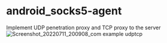 # android_socks5-agent
Implement UDP penetration proxy and TCP proxy to the server
![Screenshot_20220711_200908_com example udptcp](https://user-images.githubusercontent.com/80664877/178261128-504fcc9b-6044-4e38-a1c1-0eb1161396cd.jpg)
